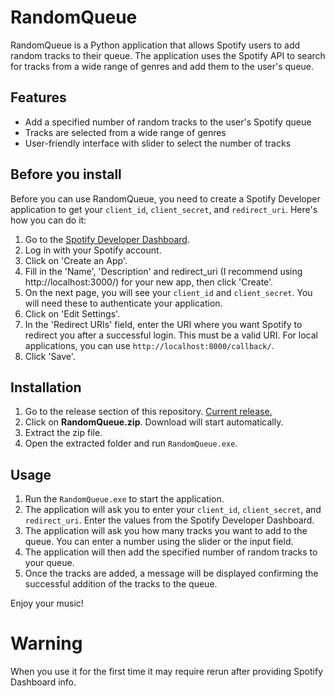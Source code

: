 # RandomQueue

RandomQueue is a Python application that allows Spotify users to add random tracks to their queue. The application uses the Spotify API to search for tracks from a wide range of genres and add them to the user's queue.

## Features

- Add a specified number of random tracks to the user's Spotify queue
- Tracks are selected from a wide range of genres
- User-friendly interface with slider to select the number of tracks

## Before you install

Before you can use RandomQueue, you need to create a Spotify Developer application to get your `client_id`, `client_secret`, and `redirect_uri`. Here's how you can do it:

1. Go to the [Spotify Developer Dashboard](https://developer.spotify.com/dashboard/).
2. Log in with your Spotify account.
3. Click on 'Create an App'.
4. Fill in the 'Name', 'Description' and redirect_uri (I recommend using http://localhost:3000/) for your new app, then click 'Create'.
5. On the next page, you will see your `client_id` and `client_secret`. You will need these to authenticate your application.
6. Click on 'Edit Settings'.
7. In the 'Redirect URIs' field, enter the URI where you want Spotify to redirect you after a successful login. This must be a valid URI. For local applications, you can use `http://localhost:8000/callback/`.
8. Click 'Save'.

## Installation

1. Go to the release section of this repository. [Current release.](https://github.com/PanPeryskop/RandomQueue/releases/tag/v1.0)
2. Click on **RandomQueue.zip**. Download will start automatically.
3. Extract the zip file.
4. Open the extracted folder and run `RandomQueue.exe`.

## Usage

1. Run the `RandomQueue.exe` to start the application.
2. The application will ask you to enter your `client_id`, `client_secret`, and `redirect_uri`. Enter the values from the Spotify Developer Dashboard.
3. The application will ask you how many tracks you want to add to the queue. You can enter a number using the slider or the input field.
4. The application will then add the specified number of random tracks to your queue.
5. Once the tracks are added, a message will be displayed confirming the successful addition of the tracks to the queue.

Enjoy your music!

# Warning
 When you use it for the first time it may require rerun after providing Spotify Dashboard info.